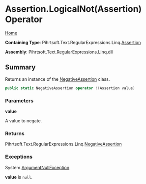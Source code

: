 # Assertion\.LogicalNot\(Assertion\) Operator

[Home](../../../../../../README.md)

**Containing Type**: Pihrtsoft\.Text\.RegularExpressions\.Linq\.[Assertion](../README.md)

**Assembly**: Pihrtsoft\.Text\.RegularExpressions\.Linq\.dll

## Summary

Returns an instance of the [NegativeAssertion](../../NegativeAssertion/README.md) class\.

```csharp
public static NegativeAssertion operator !(Assertion value)
```

### Parameters

**value**

A value to negate\.

### Returns

Pihrtsoft\.Text\.RegularExpressions\.Linq\.[NegativeAssertion](../../NegativeAssertion/README.md)

### Exceptions

System\.[ArgumentNullException](https://docs.microsoft.com/en-us/dotnet/api/system.argumentnullexception)

**value** is `null`\.

